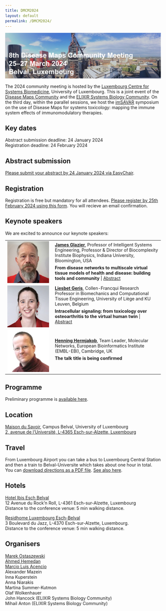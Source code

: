```yaml
---
title: DMCM2024
layout: default
permalink: /DMCM2024/
---
```


<!--
# Disease Maps Community Meeting
## 25-27 March 2024, Belval, Luxembourg
-->

<img src="/images/places/Belval08.jpg"/>

The 2024 community meeting is hosted by the [Luxembourg Centre for Systems Biomedicine](https://www.uni.lu/lcsb-en/), University of Luxembourg. This is a joint event of the [Disease Maps Community](https://disease-maps.org/) and the [ELIXIR Systems Biology Community](https://elixir-europe.org/communities/systems-biology). On the third day, within the parallel sessions, we host the [imSAVAR](https://imsavar.eu/) symposium on the use of Disease Maps for systems toxicology: mapping the immune system effects of immunomodulatory therapies.

## Key dates

Abstract submission deadline: 24 January 2024  
Registration deadline: 24 February 2024  

## Abstract submission

[Please submit your abstract by 24 January 2024 via EasyChair](https://easychair.org/cfp/dmcm2024).

## Registration

Registration is free but mandatory for all attendees. [Please register by 25th February 2024 using this form](https://docs.google.com/forms/d/e/1FAIpQLSchckys5naCL_pmsqIfC6rym2MvqNp-XM1w_2JXMshT_fIzTA/viewform?usp=sf_link). You will recieve an email confirmation.

## Keynote speakers

We are excited to announce our keynote speakers:

<table>
  <tr>
    <td style="width: 140px;">
      <img src="/images/teamhq/JamesGlazier.jpg" width="135"/></td>
    <td> 
      <a href="https://luddy.indiana.edu/contact/profile/?James_Glazier" target="_blank"><b>James Glazier</b></a>, Professor of Intelligent Systems Engineering, Professor & Director of Biocomplexity Institute Biophysics, Indiana University, Bloomington, USA
      <p style="margin-top:6px; margin-bottom:6px;"><b>From disease networks to multiscale virtual tissue models of health and disease: building tools and community</b> | <a href="/DMCM2024/JamesGlazier" target="_blank">Abstract</a></p>
    </td>
  </tr> 
  <tr>
    <td style="width: 140px;">
      <img src="/images/teamhq/LiesbetGeris.jpg" width="135"/></td>
    <td> 
      <a href="http://www.biomech.ulg.ac.be/team/liesbet-geris/" target="_blank"><b>Liesbet Geris</b></a>, Collen-Francqui Research Professor in Biomechanics and Computational Tissue Engineering, University of Liège and KU Leuven, Belgium
      <p style="margin-top:6px;"><b>Intracellular signaling: from toxicology over osteoarthritis to the virtual human twin</b> | <a href="/DMCM2024/LiesbetGeris" target="_blank">Abstract</a></p>
    </td>
  </tr> 
  <tr>
    <td style="width: 140px;">
      <img src="/images/teamhq/HenningHermjakob.jpg" width="135"/></td>
    <td> 
      <a href="https://www.ebi.ac.uk/people/person/henning-hermjakob/" target="_blank"><b>Henning Hermjakob</b></a>, Team Leader, Molecular Networks, European Bioinformatics Institute (EMBL-EBI), Cambridge, UK
      <p style="margin-top:6px;"><b>The talk title is being confirmed</b></p>
      <p style="margin-top:6px;"><a href="/DMCM2024/HenningHermjakob" target="_blank"> </a></p>
    </td>
  </tr> 
</table>


## Programme

Preliminary programme is [available here](/DMCM2024/programme).

## Location

[Maison du Savoir](https://www.uni.lu/en/about/campuses/belval-campus/#discover-the-buildings-in-detail), Campus Belval, University of Luxembourg  
[2, avenue de l’Université, L-4365 Esch-sur-Alzette, Luxembourg](https://www.google.com/maps/place/Maison+du+Savoir,+University+of+Luxembourg/@49.5042037,5.9463857,17z/data=!3m1!4b1!4m6!3m5!1s0x47eacb7b580d9edd:0x9c4542cf87862f48!8m2!3d49.5042037!4d5.9489606!16s%2Fg%2F11ny0rl22s?entry=ttu)  

## Travel

From Luxembourg Airport you can take a bus to Luxembourg Central Station and then a train to Belval-Universite which takes about one hour in total. You can [download directions as a PDF file](../pages/events/DMCM2024/How_to_get_to_the_conference_place_2.pdf). [See also here](https://howto.lcsb.uni.lu/external/general/getToLCSB/).

## Hotels

[Hotel Ibis Esch Belval](http://www.ibis.com/)  
12 Avenue du Rock’n Roll, L-4361 Esch-sur-Alzette, Luxembourg  
Distance to the conference venue: 5 min walking distance.  

[Residhome Luxembourg Esch-Belval](https://www.myresidhome.com/uk/esch-sur-alzette/residhome-luxembourg-esch-belval/book-your-stay.html)  
3 Boulevard du Jazz, L-4370 Esch-sur-Alzette, Luxembourg.  
Distance to the conference venue: 5 min walking distance.  

## Organisers

<a href="mailto:marek.ostaszewski@uni.lu">Marek Ostaszewski</a>  
<a href="mailto:ahmed.hemedan@uni.lu">Ahmed Hemedan</a>  
<a href="mailto:marcio.acencio@uni.lu">Marcio Luis Acencio</a>  
Alexander Mazein  
Inna Kuperstein  
Anna Niarakis  
Martina Summer-Kutmon  
Olaf Wolkenhauer  
John Hancock (ELIXIR Systems Biology Community)  
Mihail Anton (ELIXIR Systems Biology Community)  





